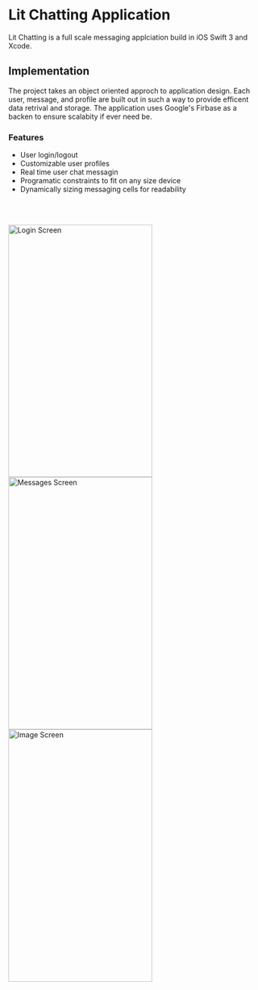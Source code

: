 # Lit Chatting Application

Lit Chatting is a full scale messaging applciation build in iOS Swift 3 and Xcode. 

## Implementation

The project takes an object oriented approch to application design. Each user, message, and profile are built out in such a way to provide efficent data retrival and storage. The application uses Google's Firbase as a backen to ensure scalabity if ever need be. 

### Features

* User login/logout
* Customizable user profiles
* Real time user chat messagin
* Programatic constraints to fit on any size device
* Dynamically sizing messaging cells for readability
</br>
</br>

<a target="_blank"><img align = "center" height = "500" width = "285" src="http://i65.tinypic.com/531q4n.png" border="0" alt="Login Screen"></a>
<a target="_blank"><img align = "center" height = "500" width = "285" src="http://i64.tinypic.com/143gz1e.png" border="0" alt="Messages Screen"></a>
<a target="_blank"><img align = "center" height = "500" width = "285" src="http://i64.tinypic.com/2bce11.png" border="0" alt="Image Screen"></a>
